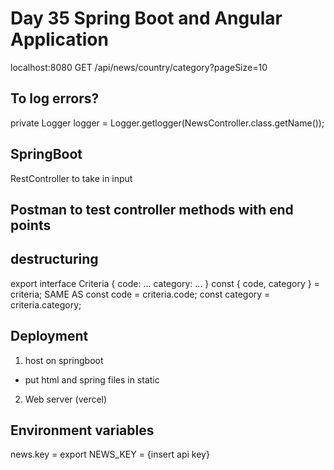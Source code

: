 # Day 35 Spring Boot and Angular Application

localhost:8080
GET /api/news/country/category?pageSize=10

## To log errors?
private Logger logger = Logger.getlogger(NewsController.class.getName());

## SpringBoot
RestController to take in input 

## Postman to test controller methods with end points


## destructuring 
export interface Criteria {
    code: ...
    category: ...
}
const { code, category } = criteria;
SAME AS 
const code = criteria.code;
const category = criteria.category;


## Deployment
1. host on springboot
- put html and spring files in static

2. Web server (vercel)


## Environment variables 

news.key = 
export NEWS_KEY = {insert api key}



